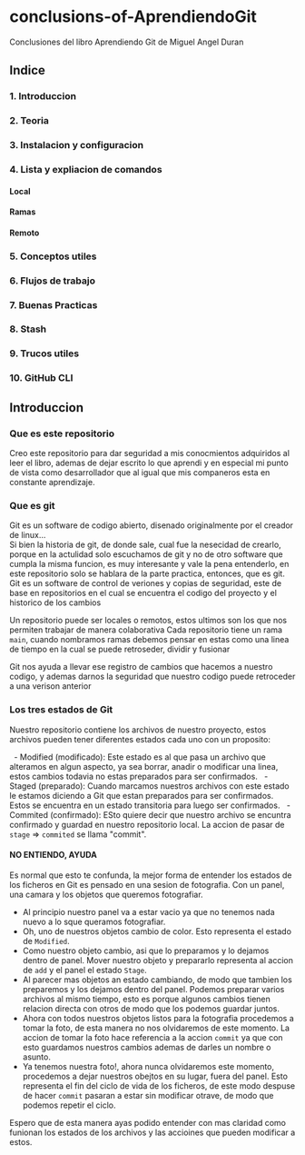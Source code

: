 # conclusions-of-AprendiendoGit
Conclusiones del libro Aprendiendo Git de Miguel Angel Duran

## Indice

### 1. Introduccion
### 2. Teoria
### 3. Instalacion y configuracion
### 4. Lista y expliacion de comandos
#### Local
#### Ramas
#### Remoto
### 5. Conceptos utiles
### 6. Flujos de trabajo
### 7. Buenas Practicas
### 8. Stash
### 9. Trucos utiles
### 10. GitHub CLI

## Introduccion
### Que es este repositorio
Creo este repositorio para dar seguridad a mis conocmientos adquiridos al leer el libro, ademas de dejar escrito lo que aprendi y en especial mi punto de vista como desarrollador que al igual que mis companeros esta en constante aprendizaje.

### Que es git
Git es un software de codigo abierto, disenado originalmente por el creador de linux...<br>
Si bien la historia de git, de donde sale, cual fue la nesecidad de crearlo, porque en la actulidad solo
escuchamos de git y no de otro software que cumpla la misma funcion, es muy interesante y vale la pena
entenderlo, en este repositorio solo se hablara de la parte practica, entonces, que es git. <br>
Git es un software de control de veriones y copias de seguridad, este de base en repositorios
en el cual se encuentra el codigo del proyecto y el historico de los cambios

Un repositorio puede ser locales o remotos, estos ultimos son los que nos permiten trabajar de manera colaborativa
Cada repositorio tiene un rama `main`, cuando nombramos ramas debemos pensar en estas como una linea de tiempo
en la cual se puede retroseder, dividir y fusionar

Git nos ayuda a llevar ese registro de cambios que hacemos a nuestro codigo, y ademas darnos la seguridad
que nuestro codigo puede retroceder a una verison anterior


### Los tres estados de Git
Nuestro repositorio contiene los archivos de nuestro proyecto, estos archivos pueden tener diferentes
estados cada uno con un proposito:

&nbsp; - Modified (modificado): Este estado es al que pasa un archivo que alteramos en algun aspecto, ya sea borrar, anadir o modificar una linea, estos cambios todavia no estas preparados para ser confirmados.
&nbsp; - Staged (preparado): Cuando marcamos nuestros archivos con este estado le estamos diciendo a Git que estan preparados para ser confirmados. Estos se encuentra en un estado transitoria para luego ser confirmados.
&nbsp; - Commited (confirmado): ESto quiere decir que nuestro archivo se encuntra confirmado y guardad en nuestro repositorio local. La accion de pasar de `stage` => `commited` se llama "commit".

#### NO ENTIENDO, AYUDA 
Es normal que esto te confunda, la mejor forma de entender los estados de los ficheros en Git es pensado
en una sesion de fotografia. Con un panel, una camara y los objetos que queremos fotografiar.

- Al principio nuestro panel va a estar vacio ya que no tenemos nada nuevo a lo sque queramos fotografiar.
- Oh, uno de nuestros objetos cambio de color. Esto representa el estado de `Modified`.
- Como nuestro objeto cambio, asi que lo preparamos y lo dejamos dentro de panel. Mover nuestro objeto y prepararlo representa al accion de `add` y el panel el estado `Stage`.
- Al parecer mas objetos an estado cambiando, de modo que tambien los preparemos y los dejamos dentro del panel. Podemos preparar varios archivos al mismo tiempo, esto es porque algunos cambios tienen relacion directa con otros de modo que los podemos guardar juntos.
- Ahora con todos nuestros objetos listos para la fotografia procedemos a tomar la foto, de esta manera no nos olvidaremos de este momento. La accion de tomar la foto hace referencia a la accion `commit` ya que con esto guardamos nuestros cambios ademas de darles un nombre o asunto.
- Ya tenemos nuestra foto!, ahora nunca olvidaremos este momento, procedemos a dejar nuestros obejtos en su lugar, fuera del panel. Esto representa el fin del ciclo de vida de los ficheros, de este modo despuse de hacer `commit` pasaran a estar sin modificar otrave, de modo que podemos repetir el ciclo.

Espero que de esta manera ayas podido entender con mas claridad como funionan los estados de los archivos y las accioines que pueden modificar a estos.




